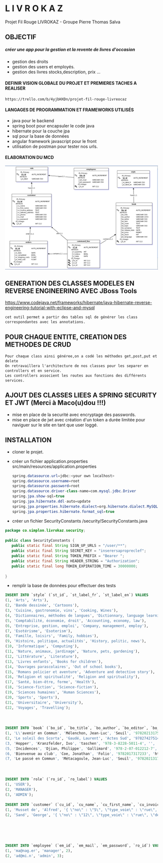 # L I V R O K A Z
Projet Fil Rouge LIVROKAZ - Groupe Pierre Thomas Salva

## OBJECTIF

##### créer une app pour la gestion et la revente de livres d'occasion

* gestion des droits
* gestion des users et employés.
* gestion des livres stocks,description, prix ...

#### DEFINIR VISION GLOBALE DU PROJET ET PREMIERES TACHES A REALISER

    https://trello.com/b/4yjbHXDn/projet-fil-rouge-livreocaz

#### LANGAGES DE PROGRAMMATION ET FRAMEWORKS UTILISÉS

* java pour le backend
* spring boot pour encapsuler le code java
* hibernate pour la couche jpa
* sql pour la base de données
* angular framework javascript pour le front
* utilisation de postman pour tester nos urls.

#### ELABORATION DU MCD

   ![MLD](/MLD_20190117.png "MLD")

## GENERATION DES CLASSES MODELES EN REVERSE ENGINEERING AVEC JBoss Tools
  
https://www.codejava.net/frameworks/hibernate/java-hibernate-reverse-engineering-tutorial-with-eclipse-and-mysql

    cet outil permet a partir des tables sql de générer les class correspondantes avec les annotations.

POUR CHAQUE ENTITE, CREATION DES METHODES DE CRUD
-------------------------------------------------

    Pour chaque class ainsi généree,on a codé les méthodes get,post,put et delete
    On retravaillera l'architecture de nos classes pour les separer en controllers et en service.
    Les controllers associent les routes aux fonctions des différents services.



AJOUT DES CLASSES LIEES A SPRING SECURITY ET JWT (Merci à Maco(u)dou !!!)
------------------------------------------------------------------------

* mise en place de la securité avec encryptage des passwords.
* mise en place de jwt avec création d'un token a durée limitée pour naviguer sur le site en tant que user loggé.
    

INSTALLATION
------------

* cloner le projet.
* créer un fichier application.properties src/main/resources/application.properties
    

  ```java
  spring.datasource.url=jdbc:<your own localhost>
  spring.datasource.username=root
  spring.datasource.password=root
  spring.datasource.driver-class-name=com.mysql.jdbc.Driver
  spring.jpa.show-sql=true
  spring.jpa.hibernate.ddl-auto=update
  spring.jpa.properties.hibernate.dialect=org.hibernate.dialect.MySQL5InnoDBDialect
  spring.jpa.properties.hibernate.format_sql=true 
  ```
* créer un fichier SecurityConstants /security/SecurityConstants.java
    
 ```java
 package co.simplon.livrokaz.security;

public class SecurityConstants {
	public static final String SIGN_UP_URLS = "/user/**";
    public static final String SECRET_KEY = "inserersapropreclef";
    public static final String TOKEN_PREFIX = "Bearer ";
    public static final String HEADER_STRING = "Authorization";
    public static final long TOKEN_EXPIRATION_TIME = 30000000;

}
```

* remplir la base de données pour effectuer des tests
  
```sql
INSERT INTO `style` (`st_id`, `st_label_fr`, `st_label_en`) VALUES
(1, 'Arts', 'Arts'),
(2, 'Bande dessinée', 'Cartoons'),
(3, 'Cuisine, gastronomie, vins', 'Cooking, Wines'),
(4, 'Dictionnaires, méthodes de langues', 'Dictionnary, language learning methods'),
(5, 'Comptabilité, économie, droit', 'Accounting, economy, law'),
(6, 'Entreprise, gestion, emploi', 'Company, management, employ'),
(7, 'Esotérisme', 'Esoterism'),
(8, 'Famille, loisirs', 'Family, hobbies'),
(9, 'Histoire, politique, actualités', 'History, politic, news'),
(10, 'Informatique', 'Computing'),
(11, 'Nature, animaux, jardinage', 'Nature, pets, gardening'),
(12, 'Littérature', 'Literature'),
(13, 'Livres enfants', 'Books for children'),
(14, 'Ouvrages parascolaires', 'Out of school books'),
(15, 'Romans policier et aventure', 'Adventure and detective story'),
(16, 'Religion et spiritualité', 'Religion and spirituality'),
(17, 'Santé, bien-être, forme', 'Health'),
(18, 'Science-fiction', 'Science-fiction'),
(19, 'Sciences humaines', 'Human Sciences'),
(20, 'Sports', 'Sports'),
(21, 'Universitaire', 'University'),
(22, 'Voyages', 'Travelling');



INSERT INTO `book` (`bo_id`, `bo_title`, `bo_author`, `bo_editor`, `bo_isbn`, `bo_cover`, `bo_topic`, `bo_synopsys`, `bo_release_date`, `bo_price`, `bo_stock`, `bo_language`, `st_id`) VALUES
(1, 'L\'avenir en Commun', 'Mélenchon, Jean-Luc', 'Seuil', '9782021317510', '', 'Le programme de la France Insoumise et son candida', 'Les élections de 2017 en France nous donnent le pouvoir de changer l\'histoire de notre pays. Et bla bla bla. Et bli bli bli. 6666666666666666666666666666666666666666666666666. 77777777777777777777777777777777777777.', '2016-12-01', '0.425', 2000, 'français', 9),
(2, 'Le soleil des Scorta', 'Gaudé, Laurent', 'Actes Sud', '9782742751419', 'https://www.actes-sud.fr/sites/default/files/couv_jpg/9782742760183.jpg', 'Un truc qui se passe dans le sud de l\'Italie.', 'En 1875, dans les monts Gargano de la région des Pouilles au sud de l\'Italie, un bandit de grand chemin Luciano Mascalzone retourne à Montepuccio après avoir purgé une peine de quinze ans de prison. Résolu, quoi qu\'il lui en coûte, à posséder Filomena Biscotti, une jeune femme dont il s\'est épris avant sa condamnation, il se présente devant la maison familiale. Une jeune femme qu\'il croit être Filomena lui ouvre la porte et s\'abandonne sans résistance. Au soir les habitants de Montepuccio, décidés à punir le criminel revenu au pays, le lapident pour ce qu\'ils pensent être un viol d\'Immacolata Biscotti, la jeune sœur, devenue vieille fille, de Filomena décédée longtemps auparavant. Luciano meurt malgré les soins de Don Giorgio, le prêtre du village.\n\nNeuf mois plus tard naît de cette union un enfant, Rocco, qui deviendra immédiatement orphelin après la mort de sa mère Immacolata. Enfant maudit par le village qui veut sa mort, Rocco est confié, par Don Giorgio qui le sauve de la vindicte, à une famille de pêcheurs de San Giocondo, le village voisin et rival. Rocco grandira chez les Scorta et deviendra à son tour un bandit écumant les Pouilles. Devenu riche, il retourne à Montepuccio pour se faire marier par Don Giorgio avec une jeune femme muette et sans nom. Ils s\'installent dans une ferme sur les hauteurs du village. Trois enfants Scorta-Mascalzone naissent de cette union : Domenico, Giuseppe, et Carmela. Bien que craint par le village dont Rocco se tient pourtant à distance, ses trois enfants sont rejetés de la communauté de Montepuccio qui voit en eux des délinquants. Seul le jeune Raffaele devient leur ami malgré les menaces et coups de ses propres parents pour le dissuader de fréquenter les Scorta-Mascalzone. À la mort de Rocco en 1928, celui-ci, selon ses dernières volontés exprimées auprès de Don Giorgio, fait don de tous ses biens à l\'Église, déshéritant ainsi ses enfants âgés de douze à dix-huit ans, à la condition expresse que tout Scorta soit désormais enterré avec fastes et honneurs par le village.\n\nPrivés de toute ressource, les trois enfants Scorta s\'embarquent pour les États-Unis avec l\'aide de Don Giorgio. L\'espoir d\'une vie nouvelle est devant eux, mais Carmela n\'est pas admise à entrer à New York en raison d\'une fièvre suspecte pour les autorités sanitaires de la ville. Plutôt que de se séparer, les trois Scorta retournent en Italie à Naples en faisant quelques petits travaux et affaires pour survivre. Un an plus tard, ils rentrent à Montepuccio, accueillis par Raffaele qui leur apprend la mort de leur mère, la Muette et son inhumation dans la fosse commune par le nouveau prêtre du village. De rage, les Scorta et Raffaele déterrent le cercueil et l\'enterrent dans une sépulture à l\'écart du cimetière. Sur la tombe de la Muette, à la demande des trois frères et sœur, Raffaele décide à son tour de prendre le nom de la famille Scorta et de devenir le frère fidèle de Carmela malgré son amour pour elle.\nUn bureau de tabac de Monte Sant\'Angelo.\n\nSuivant une idée de Carmela, les quatre Scorta s\'endettent et décident alors d\'ouvrir ensemble le premier bureau de tabac de Montepuccio au début des années 1930. Le fils cadet de Carmela, Donato, devient également un contrebandier sur initiation de son oncle Giuseppe. Le bureau de tabac fait vivre les Scorta qui petit à petit se marient et fondent de nouvelles lignées. Chacun des trois frères Scorta se diversifie dans un commerce au sein du village où ils sont enfin acceptés. Carmela se retrouve subitement veuve avec ses deux fils, Elia et Donato. Ses frères lui laissent le bénéfice du bureau de tabac, où elle va redoubler de travail pour vivre. Les années passent et ses enfants, après diverses épreuves individuelles, décident eux aussi de rester au village et de reprendre les affaires de la famille Scorta, liés qu\'ils sont à leur terre et leur sang. Seule Anna, petite fille de Carmela, sortira du village pour étudier à Bologne, dans le nord de l\'Italie. ', '2004-08-01', '3.330', 7, 'français', 12),
(3, 'Hopper', 'Kranzfelder, Ivo', 'taschen', '978-3-8228-5011-4', '', 'Taschen books are beautiful...', '1234567890abcedefghijklmonopqrstuvwxyz', '2000-01-01', '456.000', 0, 'Français', 1),
(5, 'Incidences', 'Djian, Philippe', 'Gallimard', '978-2-07-012212-7', '', 'Une Fiat 500. Au volant, Marc...', 'Une Fiat 500. Au volant, Marc. A côté de lui, sa plus jolie étudiante. C\'est la nuit, ils foncent chez lui finir la soirée en beauté. Au petit matin, son goût prononcé pour les jeunes élèves de son cours d\'écriture va soudain lui passer. A cause des routes de montagne ? Du néo-conservatisme ambiant ? Des crises de sa soeur ? Ou plutôt du charme des femmes mariées ? Marc ne saurait dire. Du moins, pour le moment. ', '2010-11-01', '11.000', 1, 'français', 12),
(6, 'Bienvenue au club', 'Coe, Jonathan', 'Folio', '9782017317233', 'https://images-na.ssl-images-amazon.com/images/I/51-%2BUj0IjBL._SX210_.jpg', 'TOPIC !!!', 'Imaginez ! L\'Angleterre des années soixante-dix, si pittoresque, si lointaine, avec ses syndicats prospères et sa mode baba cool. Une image bon enfant que viennent lézarder de sourdes menaces : tensions sociales, montée de l\'extrême droite, et une guerre en Irlande du Nord qui ne veut pas dire son nom.', '2004-08-01', '1.200', 1, 'Français', 12),
(7, 'Le passé en Commun', 'Métacagoule, Jean-Luc', 'Seuil', '9782021317588', '', 'Le programme de la France Insoumise ', 'C\'est quoi une douche sans eau ? Une duche.', '2010-12-01', '3.500', 2000, 'français', 9);



INSERT INTO `role` (`ro_id`, `ro_label`) VALUES
(1, 'USER'),
(2, 'MANAGER'),
(3, 'ADMIN');

INSERT INTO `customer` (`cu_id`, `cu_name`, `cu_first_name`, `cu_invoice_address`, `cu_delivery_address`, `cu_phone`, `cu_mail`, `cu_password`, `ro_id`) VALUES
(1, 'Musset de', 'Alfred', '{ \"no\" : \"5\", \"type_voie\" : \"rue\", \"denomination\" : \"de la Paix\", \"zip\" : \"75009\", \"town\" : \"Paris\", \"Country\" : \"France\" }', '{ \"no\" : \"5\", \"type_voie\" : \"rue\", \"denomination\" : \"de la Paix\", \"zip\" : \"75009\", \"town\" : \"Paris\", \"Country\" : \"France\" }', '012233445566', 'alfreddu972@club-sandwich.co.nz', 'george', 1),
(2, 'Sand', 'George', '{ \"no\" : \"12\", \"type_voie\" : \"rue\", \"denomination\" : \"de la Paix\", \"zip\" : \"75009\", \"town\" : \"Paris\", \"Country\" : \"France\" }', '', '0688998899', 'petitecochonnedu78@gmail.com', 'alfred', 1);





INSERT INTO `employee` (`em_id`, `em_mail`, `em_password`, `ro_id`) VALUES
(1, 'ma@nag.er', 'manager', 2),
(2, 'ad@mi.n', 'admin', 3);
```

